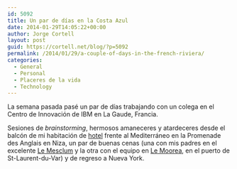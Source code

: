 ```yaml
---
id: 5092
title: Un par de días en la Costa Azul
date: 2014-01-29T14:05:22+00:00
author: Jorge Cortell
layout: post
guid: https://cortell.net/blog/?p=5092
permalink: /2014/01/29/a-couple-of-days-in-the-french-riviera/
categories:
  - General
  - Personal
  - Placeres de la vida
  - Technology
---
```

La semana pasada pasé un par de días trabajando con un colega en el Centro de Innovación de IBM en La Gaude, Francia. 

Sesiones de _brainstorming_, hermosos amaneceres y atardeceres desde el balcón de mi habitación de <a title="https://www.radissonblu.com/hotel-nice/" href="https://www.radissonblu.com/hotel-nice/" target="_blank">hotel</a> frente al Mediterráneo en la Promenade des Anglais en Niza, un par de buenas cenas (una con mis padres en el excelente <a title="https://www.le-mesclun-nice.fr/" href="https://www.le-mesclun-nice.fr/" target="_blank">Le Mesclum</a> y la otra con el equipo en <a title="https://www.le-moorea.com/" href="https://www.le-moorea.com/" target="_blank">Le Moorea</a>, en el puerto de St-Laurent-du-Var) y de regreso a Nueva York.